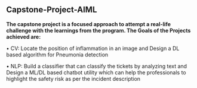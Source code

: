 ## Capstone-Project-AIML
**The capstone project is a focused approach to attempt a real-life challenge with the learnings from the program. 
The Goals of the Projects achieved are:**

• CV: Locate the position of inflammation in an image and Design a DL based algorithm for Pneumonia detection 

• NLP: Build a classifier that can classify the tickets by analyzing text and Design a ML/DL based chatbot utility which can help the professionals to highlight the safety risk as per the incident description
